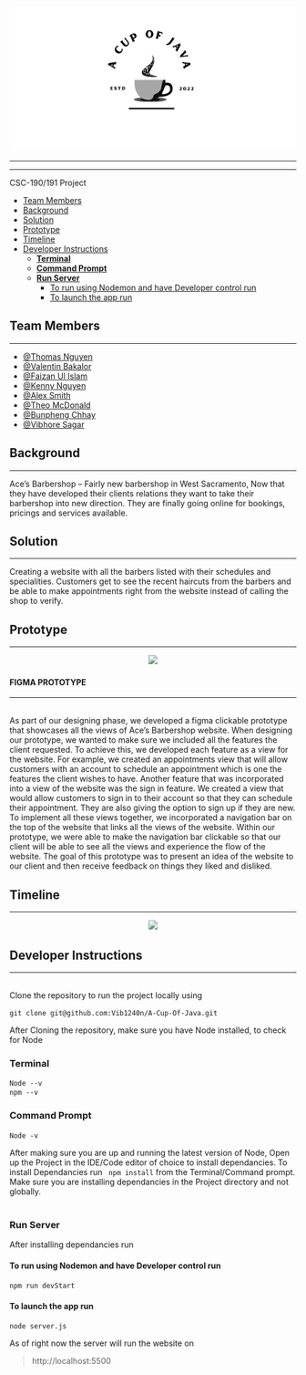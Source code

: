 <p align="center">
  <img src="/Assets/images/WhiteBackgroundLogo.png" />
</p>

---

---

CSC-190/191 Project

- [Team Members](#team-members)
- [Background](#background)
- [Solution](#solution)
- [Prototype](#prototype)
- [Timeline](#timeline)
- [Developer Instructions](#developer-instructions)
  - [**Terminal**](#terminal)
  - [**Command Prompt**](#command-prompt)
  - [**Run Server**](#run-server)
    - [To run using Nodemon and have Developer control run](#to-run-using-nodemon-and-have-developer-control-run)
    - [To launch the app run](#to-launch-the-app-run)

## Team Members

---

- [@Thomas Nguyen](https://github.com/NguyenSt3r)
- [@Valentin Bakalor](https://github.com/Val2049)
- [@Faizan Ul Islam](https://github.com/FizzyPop007)
- [@Kenny Nguyen](https://github.com/Kennypnguyen)
- [@Alex Smith](https://github.com/arsmith97)
- [@Theo McDonald](https://github.com/TheoMcDonald)
- [@Bunpheng Chhay](https://github.com/Bunphengchhay)
- [@Vibhore Sagar](https://github.com/Vib1240n)

## Background

---

Ace’s Barbershop – Fairly new barbershop in West Sacramento, Now that they have developed their clients relations they want to take their barbershop into new direction. They are finally going online for bookings, pricings and services available.

## Solution

---

Creating a website with all the barbers listed with their schedules and specialities. Customers get to see the recent haircuts from the barbers and be able to make appointments right from the website instead of calling the shop to verify.

## Prototype

---

<p align="center">
<img src="https://raw.githubusercontent.com/Vib1240n/A-Cup-Of-Java/679be5bf5e9b81798a197d8d811308971d246954/Assets/images/PrototypeGif.gif" />
</p>

<h4>FIGMA PROTOTYPE</h4>
<hr>
<br>
As part of our designing phase, we developed a figma clickable prototype that showcases all the views of Ace’s Barbershop website. When designing our prototype, we wanted to make sure we included all the features the client requested. To achieve this, we developed each feature as a view for the website. For example, we created an appointments view that will allow customers with an account to schedule an appointment which is one the features the client wishes to have. Another feature that was incorporated into a view of the website was the sign in feature. We created a view that would allow customers to sign in to their account so that they can schedule their appointment. They are also giving the option to sign up if they are new. To implement all these views together, we incorporated a navigation bar on the top of the website that links all the views of the website. Within our prototype, we were able to make the navigation bar clickable so that our client will be able to see all the views and experience the flow of the website. The goal of this prototype was to present an idea of the website to our client and then receive feedback on things they liked and disliked.

## Timeline

---

<p align="center">
<img src="https://raw.githubusercontent.com/Vib1240n/A-Cup-Of-Java/8538fde5ca9a74c3b2e5aea240dd365454112c43/Assets/images/COJ%20Timeline.png" />
</p>

## Developer Instructions

<hr>
<br>
Clone the repository to run the project locally using

    git clone git@github.com:Vib1240n/A-Cup-Of-Java.git

After Cloning the repository, make sure you have Node installed, to check for Node

### **Terminal**

    Node --v
    npm --v

### **Command Prompt**

    Node -v

After making sure you are up and running the latest version of Node, Open up the Project in the IDE/Code editor of choice to install dependancies. To install Dependancies run
` npm install` from the Terminal/Command prompt.<br> Make sure you are installing dependancies in the Project directory and not globally.
<br>
<br>

### **Run Server**

After installing dependancies run<br>

#### To run using Nodemon and have Developer control run

```
npm run devStart
```

#### To launch the app run

```
node server.js
```

As of right now the server will run the website on

> http://localhost:5500
